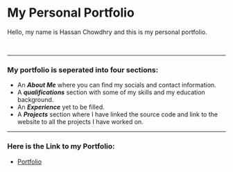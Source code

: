 # My Personal Portfolio

Hello, my name is Hassan Chowdhry and this is my personal portfolio.

<br>
<hr>

### My portfolio is seperated into four sections:
- An <b><i>About Me</i></b> where you can find my socials and contact information.
- A <b><i>qualifications</i></b> section with some of my skills and my education background.<br>
- An <b><i>Experience</i></b> yet to be filled.
- A <b><i>Projects</i></b> section where I have linked the source code and link to the website to all the projects I have worked on.

<hr>

### Here is the Link to my Portfolio:
- [Portfolio]()
